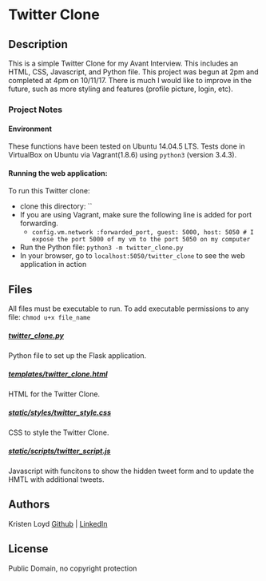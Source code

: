 # Twitter Clone

## Description
This is a simple Twitter Clone for my Avant Interview. This includes an HTML, CSS, Javascript, and Python file.
This project was begun at 2pm and completed at 4pm on 10/11/17. There is much I would like to improve in the future, such as more styling and features (profile picture, login, etc).

### Project Notes
#### Environment
These functions have been tested on Ubuntu 14.04.5 LTS.
Tests done in VirtualBox on Ubuntu via Vagrant(1.8.6) using `python3` (version 3.4.3).

#### Running the web application:
To run this Twitter clone:
* clone this directory: ``
* If you are using Vagrant, make sure the following line is added for port forwarding.
  * `config.vm.network :forwarded_port, guest: 5000, host: 5050 # I expose the port 5000 of my vm to the port 5050 on my computer`
* Run the Python file: `python3 -m twitter_clone.py`
* In your browser, go to `localhost:5050/twitter_clone` to see the web application in action

## Files
All files must be executable to run. To add executable permissions to any file: `chmod u+x file_name`

##### [twitter_clone.py](twitter_clone.py)
Python file to set up the Flask application.

##### [templates/twitter_clone.html](templates/twitter_clone.html)
HTML for the Twitter Clone.

##### [static/styles/twitter_style.css](static/styles/twitter_style.css)
CSS to style the Twitter Clone.

##### [static/scripts/twitter_script.js](static/scripts/twitter_script.js)
Javascript with funcitons to show the hidden tweet form and to update the HMTL with additional tweets.

## Authors
Kristen Loyd        [Github](https://github.com/KRLoyd) |  [LinkedIn](https://www.linkedin.com/in/kristen-loyd-34984a92)

## License
Public Domain, no copyright protection